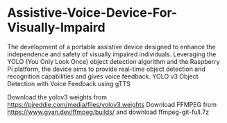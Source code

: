 # Assistive-Voice-Device-For-Visually-Impaird 
The development of a portable assistive device designed to enhance the independence and safety of visually impaired individuals. Leveraging the YOLO (You Only Look Once) object detection algorithm and the Raspberry Pi platform, the device aims to provide real-time object detection and recognition capabilities and gives voice feedback.
YOLO v3 Object Detection with Voice Feedback using gTTS

Download the yolov3 weights from
https://pjreddie.com/media/files/yolov3.weights
Download FFMPEG from https://www.gyan.dev/ffmpeg/builds/   and  download ffmpeg-git-full.7z
